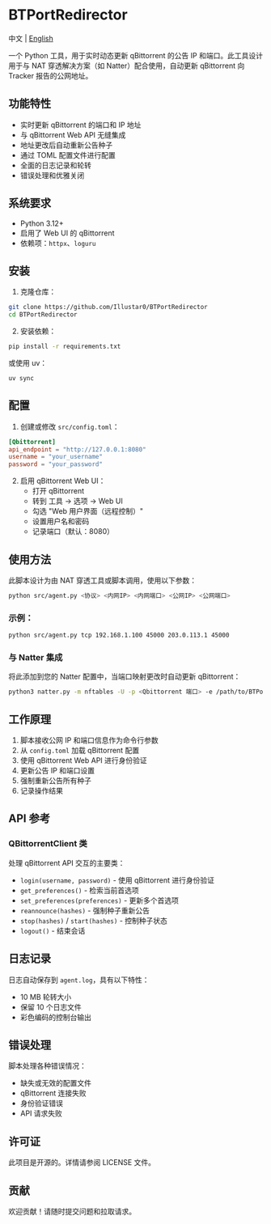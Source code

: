 # BTPortRedirector

中文 | [English](README.md)

一个 Python 工具，用于实时动态更新 qBittorrent 的公告 IP 和端口。此工具设计用于与 NAT 穿透解决方案（如 Natter）配合使用，自动更新 qBittorrent 向 Tracker 报告的公网地址。

## 功能特性

- 实时更新 qBittorrent 的端口和 IP 地址
- 与 qBittorrent Web API 无缝集成
- 地址更改后自动重新公告种子
- 通过 TOML 配置文件进行配置
- 全面的日志记录和轮转
- 错误处理和优雅关闭

## 系统要求

- Python 3.12+
- 启用了 Web UI 的 qBittorrent
- 依赖项：`httpx`、`loguru`

## 安装

1. 克隆仓库：
```bash
git clone https://github.com/Illustar0/BTPortRedirector
cd BTPortRedirector
```

2. 安装依赖：
```bash
pip install -r requirements.txt
```

或使用 uv：
```bash
uv sync
```

## 配置

1. 创建或修改 `src/config.toml`：
```toml
[Qbittorrent]
api_endpoint = "http://127.0.0.1:8080"
username = "your_username"
password = "your_password"
```

2. 启用 qBittorrent Web UI：
   - 打开 qBittorrent
   - 转到 工具 → 选项 → Web UI
   - 勾选 "Web 用户界面（远程控制）"
   - 设置用户名和密码
   - 记录端口（默认：8080）

## 使用方法

此脚本设计为由 NAT 穿透工具或脚本调用，使用以下参数：

```bash
python src/agent.py <协议> <内网IP> <内网端口> <公网IP> <公网端口>
```

### 示例：
```bash
python src/agent.py tcp 192.168.1.100 45000 203.0.113.1 45000
```

### 与 Natter 集成

将此添加到您的 Natter 配置中，当端口映射更改时自动更新 qBittorrent：

```bash
python3 natter.py -m nftables -U -p <Qbittorrent 端口> -e /path/to/BTPortRedirector/src/agent.py
```

## 工作原理

1. 脚本接收公网 IP 和端口信息作为命令行参数
2. 从 `config.toml` 加载 qBittorrent 配置
3. 使用 qBittorrent Web API 进行身份验证
4. 更新公告 IP 和端口设置
5. 强制重新公告所有种子
6. 记录操作结果

## API 参考

### QBittorrentClient 类

处理 qBittorrent API 交互的主要类：

- `login(username, password)` - 使用 qBittorrent 进行身份验证
- `get_preferences()` - 检索当前首选项
- `set_preferences(preferences)` - 更新多个首选项
- `reannounce(hashes)` - 强制种子重新公告
- `stop(hashes)` / `start(hashes)` - 控制种子状态
- `logout()` - 结束会话

## 日志记录

日志自动保存到 `agent.log`，具有以下特性：
- 10 MB 轮转大小
- 保留 10 个日志文件
- 彩色编码的控制台输出

## 错误处理

脚本处理各种错误情况：
- 缺失或无效的配置文件
- qBittorrent 连接失败
- 身份验证错误
- API 请求失败

## 许可证

此项目是开源的。详情请参阅 LICENSE 文件。

## 贡献

欢迎贡献！请随时提交问题和拉取请求。